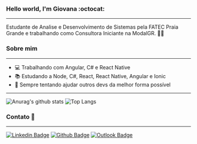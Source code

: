 ### Hello world, I'm Giovana :octocat:
---

Estudante de Analise e Desenvolvimento de Sistemas pela FATEC Praia Grande e trabalhando como Consultora Iniciante na ModalGR. :woman_technologist:

### Sobre mim
---
- 💻 Trabalhando com Angular, C# e React Native
- 📚 Estudando a Node, C#, React, React Native, Angular e Ionic
- 💜 Sempre tentando ajudar outros devs da melhor forma possível

---
![Anurag's github stats](https://github-readme-stats.vercel.app/api?username=GiovanaNapoli&show_icons=true)
![Top Langs](https://github-readme-stats.vercel.app/api/top-langs/?username=GiovanaNapoli&layout=compact)

### Contato 📩
---

[![Linkedin Badge](https://img.shields.io/badge/-giovananapoli-blue?style=flatstyle=flat-square&logo=Linkedin&logoColor=white&link=https://www.linkedin.com/in/giovana-aparecida-napoli-da-silva/)](https://www.linkedin.com/in/giovana-aparecida-napoli-da-silva/) [![Github Badge](https://img.shields.io/badge/-giovananapoli-000?style=flat-square&logo=Github&logoColor=white&link=https://github.com/GiovanaNapoli)](https://github.com/GiovanaNapoli) [![Outlook Badge](https://img.shields.io/badge/-outlook-0078d4?style=flat-square&logo=microsoft-outlook&logoColor=white&link=mailto:giovana.ap.napoli@outlook.com)](mailto:giovana.ap.napoli@outlook.com)
